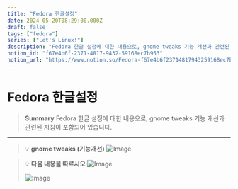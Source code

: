 ```yaml
---
title: "Fedora 한글설정"
date: 2024-05-20T08:29:00.000Z
draft: false
tags: ["fedora"]
series: ["Let's Linux!"]
description: "Fedora 한글 설정에 대한 내용으로, gnome tweaks 기능 개선과 관련된 지침이 포함되어 있습니다."
notion_id: "f67e4b6f-2371-4817-9432-59168ec7b953"
notion_url: "https://www.notion.so/Fedora-f67e4b6f23714817943259168ec7b953"
---
```


# Fedora 한글설정

> **Summary**
> Fedora 한글 설정에 대한 내용으로, gnome tweaks 기능 개선과 관련된 지침이 포함되어 있습니다.

---

> 💡 **gnome tweaks (기능개선)**
> ![Image](https://prod-files-secure.s3.us-west-2.amazonaws.com/09ccd4d5-876c-4bba-bbdf-cc77a0a11257/b138d583-b810-4db4-8103-e43f514f1d02/Untitled.png?X-Amz-Algorithm=AWS4-HMAC-SHA256&X-Amz-Content-Sha256=UNSIGNED-PAYLOAD&X-Amz-Credential=ASIAZI2LB466WHINMYJR%2F20250724%2Fus-west-2%2Fs3%2Faws4_request&X-Amz-Date=20250724T115720Z&X-Amz-Expires=3600&X-Amz-Security-Token=IQoJb3JpZ2luX2VjEAMaCXVzLXdlc3QtMiJIMEYCIQCjhVIJ7utVlTMrG2iwnJnSzs4o7scBKchlxmKKTeJcKgIhALyKa3Rs%2FDWRC8Jt4WCTmM0QSSC3OLQpIgXMbm1o9tIyKv8DCCwQABoMNjM3NDIzMTgzODA1IgwB6QJSO220VGbBTwQq3AOnnrSouL%2BoE9PE6dgeuBxcaPArMCtZ58ArjQOYh15KjwP%2FLb7FClDnX3hJuAHYAr1gASSs%2BA%2BUdyoYnp33WRcDm3LFXiBO11yHkoNTWsS6pmdOKfBG9NQ1U0Iju4LwIDWhzBC7qPqUEdhJ%2FkrpeZrjrQksDUi7fm5BxGdNzXEixLyqB5e1FEopyeFe9FDDa93Wo4rSZ2SvAH0zVVvyCRFktYspXsbKvmh7YBKFjOMU%2FO22MTHABH4gzEiuuwIfymdFY%2BBSmgSBF2zR4xdS3BnYAnUCIf3mmM3K5Wf6I3bUc2c0%2BQjS7jQoJpO2m2w2ibsTHY6uDBVl3iv4jiob4nf%2BwKY33rfJsEtVtSk3qcmdksUcCpSpyHHONEeGGnV3b3rSf5MS8vKUYTrExVhCzM5HN1H5wWTEy3cpuDxmN67b8q3q%2F6BI%2F4Fd7RKE5tqco9KpnhwKDAJFjUbyqVD5i%2FLWR6Dnxv1th%2BKAkFcEyjtmuuEY%2FclRGjn%2BWkuudwPs6fJYqFMpd7JF%2F1%2By5y2jII8Nl1Fto3axcYNzCw0%2BJs2megIAOA7q6V%2FChW7sjIjt7SgOClGRjl5bujcOSeFRp8rUtNWqBhEmu9xaREqk1U5il2%2F%2B9tQKEdPn8VU7HTDLm4jEBjqkAUMGNU%2BW%2Bd3Sn0UaWJIVvX8CD4sdIEDwXPc7GS45UVl6ONxP0NMF%2FXsdYLMxXXpD8SL0b45VzTBS2tkQ81Tot63CRe6GVOTq8YypoAAiwU1%2FEjdoQ3Jg4FqV5joQLnerHQ%2FXpl0YH2sZfCjfAo8iR7gGNKcUllbsOHmeZr2Vc%2FyvFwA89%2FzLMoeYEf5HvbMnB7%2F8Jd3PFENv%2BdJkkuy8mKf2QRlm&X-Amz-Signature=345e6bc96ee7427f8c3fbeff75c926452a91069839f312f9c1b36b33b7a007b4&X-Amz-SignedHeaders=host&x-amz-checksum-mode=ENABLED&x-id=GetObject)
>
>

> 💡 **다음 내용을 따르시오**
> ![Image](https://prod-files-secure.s3.us-west-2.amazonaws.com/09ccd4d5-876c-4bba-bbdf-cc77a0a11257/3bc6b68a-70a2-4a12-aa13-b48697b6d61a/Untitled.png?X-Amz-Algorithm=AWS4-HMAC-SHA256&X-Amz-Content-Sha256=UNSIGNED-PAYLOAD&X-Amz-Credential=ASIAZI2LB466STIS3IAC%2F20250724%2Fus-west-2%2Fs3%2Faws4_request&X-Amz-Date=20250724T115720Z&X-Amz-Expires=3600&X-Amz-Security-Token=IQoJb3JpZ2luX2VjEAMaCXVzLXdlc3QtMiJGMEQCIH9YQ0CpG1zDi%2FE%2F2VK32G2TKrMH1nf4LbuYbhZy9jm4AiB6pU8ou6Cr9wyWVvKEpePh5KI6lVz4S20h%2FVKWJKv6Yir%2FAwgsEAAaDDYzNzQyMzE4MzgwNSIMxbLYOSaL4Pacfe8%2BKtwDIb52SHaAxzNh1ci5%2B9gfXkvn5BneRmMz3mHEXdfx%2B6DWzI9BBAFjt%2BDuQy4J49UCM0%2FjYSgkNFhEJ0bEntHiRdHvW6MB3DL5yw8jxcxW%2FL7pBvxrIHFTxT8SyOUB%2FYrIX%2BaP55Q%2BQnkoHMQuGnNvDoEg9hDU1FS9TBF70DYZMpz8HM%2FzMbfZanR1mZHiMAuFmH2pEKf%2BUA%2FkeW4D6BIlsFquiB0lWM3S1DE93RM7zbgnQaKIAJp%2FsNcRj53%2BaWXm2xfM%2FRpDUhL8qV4nvFgP78LwqlzcZe6dK1AKJXGMNjhDAosPz%2FA9TQahcm3yWIQRwXazCBuN3GULhWawG4B00B5%2FE4tcXeh4LgqCn37s4MontXZXNR%2BOaztyAUvB%2Fw7xbLnLNVJL53TPQL3iVeT2nPsLMYBKNXyaVTqlJNnjnDqP7VL9j9JEUNVRwuvcukFYf7nDIWVgXCExKftNZ5prIvJNFAQ1VSZEl%2Bkxa3MRIr%2BSctE00KuwySdPtRpceZrKLErN74fsIgRqy5wFNEPDtcYvMHVEoRcEdYJ5etArzdR%2B4qPzetpLPOMmAlE%2BOchVfTxlnGKfbibMiHCupkppbcy9ujE3Wzw36GosJ7JqRfKJStQza80EUqmwyPgw1puIxAY6pgGyGEVAmcmvGd5aAUNPpXtJalB6P0mtyQ1zv9KZS0w%2B3WNZd3kaHqwv0UG9An%2BBF9RtT16VgPErt07R1yLvQPKWIAYxHDqOF1UdMzodF%2B94AL5GRLKU4lkfiV2LJlME70VkJCO49ffxsgEBn6350hRj%2B43RlJIS22aiMabs6qulYDEbH79rTtG3GSMV65dKfsE5go0s6Ih2wekfiGGKsDeh0s61ahY6&X-Amz-Signature=a001d2ca02284985608833f5962b7c9eb73427848ff966a1dec7066b46516b0c&X-Amz-SignedHeaders=host&x-amz-checksum-mode=ENABLED&x-id=GetObject)
>
> ![Image](https://prod-files-secure.s3.us-west-2.amazonaws.com/09ccd4d5-876c-4bba-bbdf-cc77a0a11257/7b9ee73a-31ca-4380-8a85-953e3f71b964/Untitled.png?X-Amz-Algorithm=AWS4-HMAC-SHA256&X-Amz-Content-Sha256=UNSIGNED-PAYLOAD&X-Amz-Credential=ASIAZI2LB466STIS3IAC%2F20250724%2Fus-west-2%2Fs3%2Faws4_request&X-Amz-Date=20250724T115720Z&X-Amz-Expires=3600&X-Amz-Security-Token=IQoJb3JpZ2luX2VjEAMaCXVzLXdlc3QtMiJGMEQCIH9YQ0CpG1zDi%2FE%2F2VK32G2TKrMH1nf4LbuYbhZy9jm4AiB6pU8ou6Cr9wyWVvKEpePh5KI6lVz4S20h%2FVKWJKv6Yir%2FAwgsEAAaDDYzNzQyMzE4MzgwNSIMxbLYOSaL4Pacfe8%2BKtwDIb52SHaAxzNh1ci5%2B9gfXkvn5BneRmMz3mHEXdfx%2B6DWzI9BBAFjt%2BDuQy4J49UCM0%2FjYSgkNFhEJ0bEntHiRdHvW6MB3DL5yw8jxcxW%2FL7pBvxrIHFTxT8SyOUB%2FYrIX%2BaP55Q%2BQnkoHMQuGnNvDoEg9hDU1FS9TBF70DYZMpz8HM%2FzMbfZanR1mZHiMAuFmH2pEKf%2BUA%2FkeW4D6BIlsFquiB0lWM3S1DE93RM7zbgnQaKIAJp%2FsNcRj53%2BaWXm2xfM%2FRpDUhL8qV4nvFgP78LwqlzcZe6dK1AKJXGMNjhDAosPz%2FA9TQahcm3yWIQRwXazCBuN3GULhWawG4B00B5%2FE4tcXeh4LgqCn37s4MontXZXNR%2BOaztyAUvB%2Fw7xbLnLNVJL53TPQL3iVeT2nPsLMYBKNXyaVTqlJNnjnDqP7VL9j9JEUNVRwuvcukFYf7nDIWVgXCExKftNZ5prIvJNFAQ1VSZEl%2Bkxa3MRIr%2BSctE00KuwySdPtRpceZrKLErN74fsIgRqy5wFNEPDtcYvMHVEoRcEdYJ5etArzdR%2B4qPzetpLPOMmAlE%2BOchVfTxlnGKfbibMiHCupkppbcy9ujE3Wzw36GosJ7JqRfKJStQza80EUqmwyPgw1puIxAY6pgGyGEVAmcmvGd5aAUNPpXtJalB6P0mtyQ1zv9KZS0w%2B3WNZd3kaHqwv0UG9An%2BBF9RtT16VgPErt07R1yLvQPKWIAYxHDqOF1UdMzodF%2B94AL5GRLKU4lkfiV2LJlME70VkJCO49ffxsgEBn6350hRj%2B43RlJIS22aiMabs6qulYDEbH79rTtG3GSMV65dKfsE5go0s6Ih2wekfiGGKsDeh0s61ahY6&X-Amz-Signature=88875ab7d06e5141050cd265247d601e8acfc9c0895b0620666b5d6f33dc39fe&X-Amz-SignedHeaders=host&x-amz-checksum-mode=ENABLED&x-id=GetObject)
>
>

